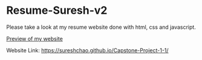 # Resume-Suresh-v2

Please take a look at my resume website done with html, css and javascript.

[Preview of my website](assets/images/resume-preview-2.png)

Website Link:
https://sureshchao.github.io/Capstone-Project-1-1/
